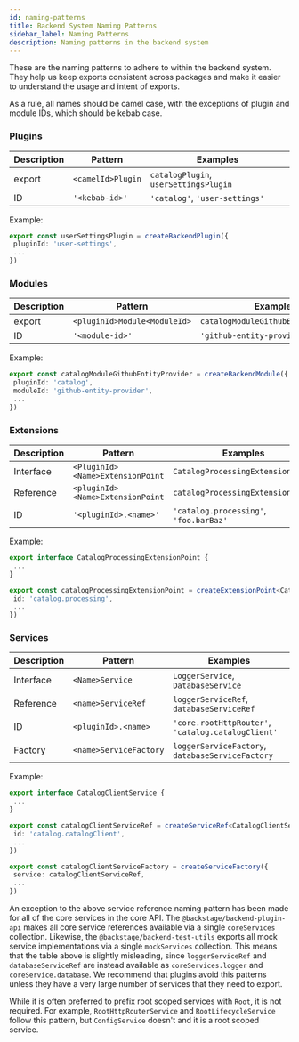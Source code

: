 ```yaml
---
id: naming-patterns
title: Backend System Naming Patterns
sidebar_label: Naming Patterns
description: Naming patterns in the backend system
---
```


These are the naming patterns to adhere to within the backend system. They help us keep exports consistent across packages and make it easier to understand the usage and intent of exports.

As a rule, all names should be camel case, with the exceptions of plugin and module IDs, which should be kebab case.

### Plugins

| Description | Pattern | Examples |
| ----------- | ----------------- | ------------------------------------- |
| export | `<camelId>Plugin` | `catalogPlugin`, `userSettingsPlugin` |
| ID | `'<kebab-id>'` | `'catalog'`, `'user-settings'` |

Example:

```ts
export const userSettingsPlugin = createBackendPlugin({
 pluginId: 'user-settings',
 ...
})
```

### Modules

| Description | Pattern | Examples |
| ----------- | ---------------------------- | ----------------------------------- |
| export | `<pluginId>Module<ModuleId>` | `catalogModuleGithubEntityProvider` |
| ID | `'<module-id>'` | `'github-entity-provider'` |

Example:

```ts
export const catalogModuleGithubEntityProvider = createBackendModule({
 pluginId: 'catalog',
 moduleId: 'github-entity-provider',
 ...
})
```

### Extensions

| Description | Pattern | Examples |
| ----------- | -------------------------------- | -------------------------------------- |
| Interface | `<PluginId><Name>ExtensionPoint` | `CatalogProcessingExtensionPoint` |
| Reference | `<pluginId><Name>ExtensionPoint` | `catalogProcessingExtensionPoint` |
| ID | `'<pluginId>.<name>'` | `'catalog.processing'`, `'foo.barBaz'` |

Example:

```ts
export interface CatalogProcessingExtensionPoint {
 ...
}

export const catalogProcessingExtensionPoint = createExtensionPoint<CatalogProcessingExtensionPoint>({
 id: 'catalog.processing',
 ...
})
```

### Services

| Description | Pattern | Examples |
| ----------- | ---------------------- | -------------------------------------------------- |
| Interface | `<Name>Service` | `LoggerService`, `DatabaseService` |
| Reference | `<name>ServiceRef` | `loggerServiceRef`, `databaseServiceRef` |
| ID | `<pluginId>.<name>` | `'core.rootHttpRouter'`, `'catalog.catalogClient'` |
| Factory | `<name>ServiceFactory` | `loggerServiceFactory`, `databaseServiceFactory` |

Example:

```ts
export interface CatalogClientService {
 ...
}

export const catalogClientServiceRef = createServiceRef<CatalogClientService>({
 id: 'catalog.catalogClient',
 ...
})

export const catalogClientServiceFactory = createServiceFactory({
 service: catalogClientServiceRef,
 ...
})
```

An exception to the above service reference naming pattern has been made for all of the core services in the core API. The `@backstage/backend-plugin-api` makes all core service references available via a single `coreServices` collection. Likewise, the `@backstage/backend-test-utils` exports all mock service implementations via a single `mockServices` collection. This means that the table above is slightly misleading, since `loggerServiceRef` and `databaseServiceRef` are instead available as `coreServices.logger` and `coreService.database`. We recommend that plugins avoid this patterns unless they have a very large number of services that they need to export.

While it is often preferred to prefix root scoped services with `Root`, it is not required. For example, `RootHttpRouterService` and `RootLifecycleService` follow this pattern, but `ConfigService` doesn't and it is a root scoped service.
